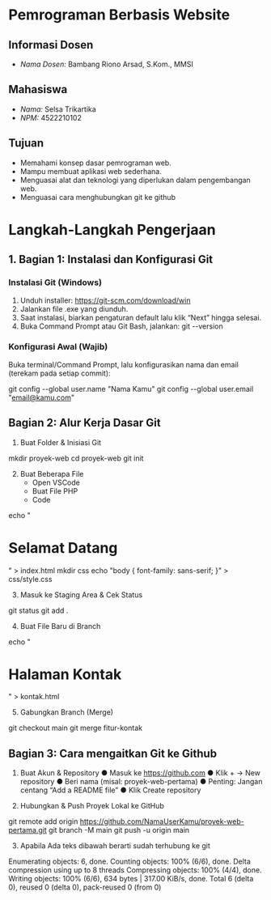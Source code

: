 # Pemrograman Berbasis Website

## Informasi Dosen
- *Nama Dosen:* Bambang Riono Arsad, S.Kom., MMSI

## Mahasiswa
- *Nama:* Selsa Trikartika
- *NPM:* 4522210102

## Tujuan
- Memahami konsep dasar pemrograman web.  
- Mampu membuat aplikasi web sederhana.  
- Menguasai alat dan teknologi yang diperlukan dalam pengembangan web.  
- Menguasai cara menghubungkan git ke github

# Langkah-Langkah Pengerjaan
## 1. Bagian 1: Instalasi dan Konfigurasi Git
### Instalasi Git (Windows)
1. Unduh installer: https://git-scm.com/download/win 
2. Jalankan file .exe yang diunduh. 
3. Saat instalasi, biarkan pengaturan default lalu klik “Next” hingga selesai. 
4. Buka Command Prompt atau Git Bash, jalankan: git --version

### Konfigurasi Awal (Wajib) 
Buka terminal/Command Prompt, lalu konfigurasikan nama dan email (terekam pada setiap 
commit): 

git config --global user.name "Nama Kamu" 
git config --global user.email "email@kamu.com"


## Bagian 2: Alur Kerja Dasar Git
1. Buat Folder & Inisiasi Git

mkdir proyek-web 
cd proyek-web 
git init

2. Buat Beberapa File
   - Open VSCode
   - Buat File PHP
   - Code

echo "<h1>Selamat Datang</h1>" > index.html 
mkdir css 
echo "body { font-family: sans-serif; }" > css/style.css

3. Masuk ke Staging Area & Cek Status

git status 
git add .

4. Buat File Baru di Branch

echo "<h1>Halaman Kontak</h1>" > kontak.html

5. Gabungkan Branch (Merge)

git checkout main 
git merge fitur-kontak 


## Bagian 3: Cara mengaitkan Git ke Github
1. Buat Akun & Repository 
  ● Masuk ke https://github.com 
  ● Klik + → New repository 
  ● Beri nama (misal: proyek-web-pertama) 
  ● Penting: Jangan centang “Add a README file” 
  ● Klik Create repository

3. Hubungkan & Push Proyek Lokal ke GitHub

git remote add origin 
https://github.com/NamaUserKamu/proyek-web-pertama.git 
git branch -M main 
git push -u origin main 

3. Apabila Ada teks dibawah berarti sudah terhubung ke git

Enumerating objects: 6, done.
Counting objects: 100% (6/6), done.
Delta compression using up to 8 threads
Compressing objects: 100% (4/4), done.
Writing objects: 100% (6/6), 634 bytes | 317.00 KiB/s, done.
Total 6 (delta 0), reused 0 (delta 0), pack-reused 0 (from 0)
